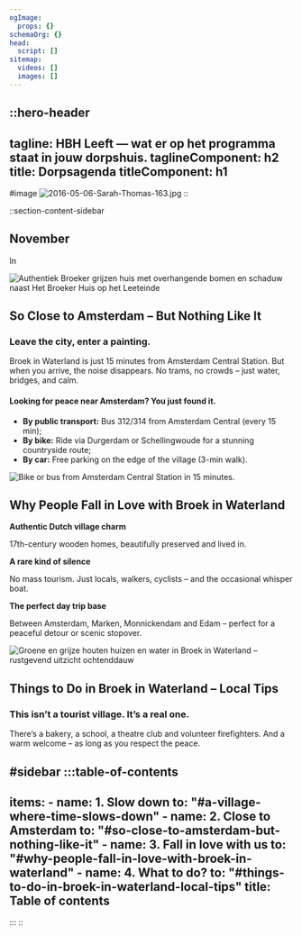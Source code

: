 ```yaml
---
ogImage:
  props: {}
schemaOrg: {}
head:
  script: []
sitemap:
  videos: []
  images: []
---
```


::hero-header
---
tagline: HBH Leeft — wat er op het programma staat in jouw dorpshuis.
taglineComponent: h2
title: Dorpsagenda
titleComponent: h1
---
#image
![2016-05-06-Sarah-Thomas-163.jpg](/20250331_BROEKERHUIS_1530.JPG)
::

::section-content-sidebar
## November

In

![Authentiek Broeker grijzen huis met overhangende bomen en schaduw naast Het Broeker Huis op het Leeteinde](/Scherm%C2%ADafbeelding%202025-10-28%20om%2016.05.42.png)

## **So Close to Amsterdam –** But Nothing Like It

### Leave the city, enter a painting.

Broek in Waterland is just 15 minutes from Amsterdam Central Station. But when you arrive, the noise disappears. No trams, no crowds – just water, bridges, and calm.

#### Looking for peace near Amsterdam? You just found it.

- **By public transport:** Bus 312/314 from Amsterdam Central (every 15 min);
- **By bike:** Ride via Durgerdam or Schellingwoude for a stunning countryside route;
- **By car:** Free parking on the edge of the village (3-min walk).

![Bike or bus from Amsterdam Central Station in 15 minutes.](/ride-bus-drive-to-broek-in-waterland-from-amsterdam)

## **Why People Fall in Love** with Broek in Waterland

**Authentic Dutch village charm**

17th-century wooden homes, beautifully preserved and lived in.

**A rare kind of silence**

No mass tourism. Just locals, walkers, cyclists – and the occasional whisper boat.

**The perfect day trip base**

Between Amsterdam, Marken, Monnickendam and Edam – perfect for a peaceful detour or scenic stopover.

![Groene en grijze houten huizen en water in Broek in Waterland – rustgevend uitzicht ochtenddauw](/zonsopgang-grijzen-houten-huizen-broek-in-waterland-dagje-uit.jpg)

## **Things to Do in Broek in Waterland –** Local Tips

### This isn’t a tourist village. It’s a real one.

There’s a bakery, a school, a theatre club and volunteer firefighters. And a warm welcome – as long as you respect the peace.

#sidebar
  :::table-of-contents
  ---
  items:
    - name: 1. Slow down
      to: "#a-village-where-time-slows-down"
    - name: 2. Close to Amsterdam
      to: "#so-close-to-amsterdam-but-nothing-like-it"
    - name: 3. Fall in love with us
      to: "#why-people-fall-in-love-with-broek-in-waterland"
    - name: 4. What to do?
      to: "#things-to-do-in-broek-in-waterland-local-tips"
  title: Table of contents
  ---
  :::
::
